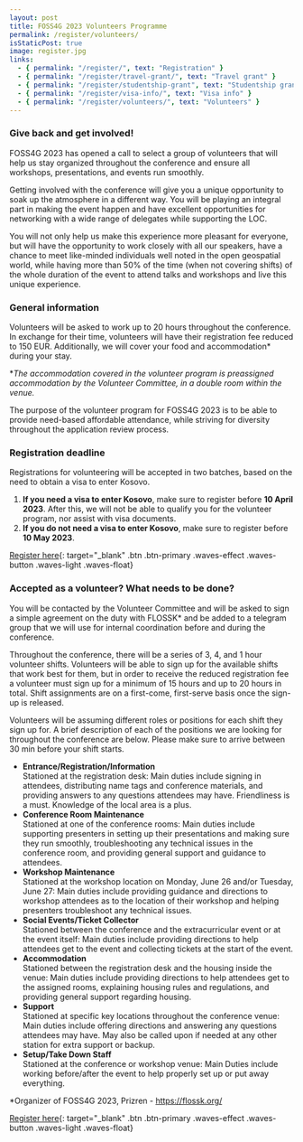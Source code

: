 ```yaml
---
layout: post
title: FOSS4G 2023 Volunteers Programme
permalink: /register/volunteers/
isStaticPost: true
image: register.jpg
links:
  - { permalink: "/register/", text: "Registration" }
  - { permalink: "/register/travel-grant/", text: "Travel grant" }
  - { permalink: "/register/studentship-grant", text: "Studentship grant" }
  - { permalink: "/register/visa-info/", text: "Visa info" }
  - { permalink: "/register/volunteers/", text: "Volunteers" }
---
```


### Give back and get involved!

FOSS4G 2023 has opened a call to select a group of volunteers that will help us stay organized throughout the conference and ensure all workshops, presentations, and events run smoothly.

Getting involved with the conference will give you a unique opportunity to soak up the atmosphere in a different way. You will be playing an integral part in making the event happen and have excellent opportunities for networking with a wide range of delegates while supporting the LOC.

You will not only help us make this experience more pleasant for everyone, but will have the opportunity to work closely with all our speakers, have a chance to meet like-minded individuals well noted in the open geospatial world, while having more than 50% of the time (when not covering shifts) of the whole duration of the event to attend talks and workshops and live this unique experience.

### General information

Volunteers will be asked to work up to 20 hours throughout the conference. In exchange for their time, volunteers will have their registration fee reduced to 150 EUR. Additionally, we will cover your food and accommodation\* during your stay.

\*_The accommodation covered in the volunteer program is preassigned accommodation by the Volunteer Committee, in a double room within the venue._

The purpose of the volunteer program for FOSS4G 2023 is to be able to provide need-based affordable attendance, while striving for diversity throughout the application review process.

### Registration deadline

Registrations for volunteering will be accepted in two batches, based on the need to obtain a visa to enter Kosovo.

1. **If you need a visa to enter Kosovo**, make sure to register before **10 April 2023**. After this, we will not be able to qualify you for the volunteer program, nor assist with visa documents.
2. **If you do not need a visa to enter Kosovo**, make sure to register before **10 May 2023**.

[Register here](https://forms.gle/jakeUNTtfkbZEwXz7){: target="\_blank" .btn .btn-primary .waves-effect .waves-button .waves-light .waves-float}

### Accepted as a volunteer? What needs to be done?

You will be contacted by the Volunteer Committee and will be asked to sign a simple agreement on the duty with FLOSSK\* and be added to a telegram group that we will use for internal coordination before and during the conference.

Throughout the conference, there will be a series of 3, 4, and 1 hour volunteer shifts. Volunteers will be able to sign up for the available shifts that work best for them, but in order to receive the reduced registration fee a volunteer must sign up for a minimum of 15 hours and up to 20 hours in total. Shift assignments are on a first-come, first-serve basis once the sign-up is released.

Volunteers will be assuming different roles or positions for each shift they sign up for. A brief description of each of the positions we are looking for throughout the conference are below. Please make sure to arrive between 30 min before your shift starts.

- **Entrance/Registration/Information**  
  Stationed at the registration desk: Main duties include signing in attendees, distributing name tags and conference materials, and providing answers to any questions attendees may have. Friendliness is a must. Knowledge of the local area is a plus.
- **Conference Room Maintenance**  
  Stationed at one of the conference rooms: Main duties include supporting presenters in setting up their presentations and making sure they run smoothly, troubleshooting any technical issues in the conference room, and providing general support and guidance to attendees.
- **Workshop Maintenance**  
  Stationed at the workshop location on Monday, June 26 and/or Tuesday, June 27: Main duties include providing guidance and directions to workshop attendees as to the location of their workshop and helping presenters troubleshoot any technical issues.
- **Social Events/Ticket Collector**  
  Stationed between the conference and the extracurricular event or at the event itself: Main duties include providing directions to help attendees get to the event and collecting tickets at the start of the event.
- **Accommodation**  
  Stationed between the registration desk and the housing inside the venue: Main duties include providing directions to help attendees get to the assigned rooms, explaining housing rules and regulations, and providing general support regarding housing.
- **Support**  
  Stationed at specific key locations throughout the conference venue: Main duties include offering directions and answering any questions attendees may have. May also be called upon if needed at any other station for extra support or backup.
- **Setup/Take Down Staff**  
  Stationed at the conference or workshop venue: Main Duties include working before/after the event to help properly set up or put away everything.

\*Organizer of FOSS4G 2023, Prizren - https://flossk.org/

[Register here](https://forms.gle/jakeUNTtfkbZEwXz7){: target="\_blank" .btn .btn-primary .waves-effect .waves-button .waves-light .waves-float}
